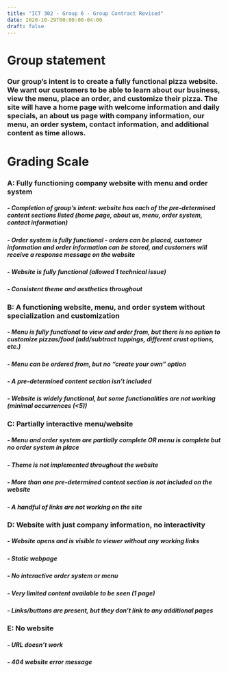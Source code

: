 ```yaml
---
title: "ICT 302 - Group 6 - Group Contract Revised"
date: 2020-10-29T00:00:00-04:00
draft: false
---
```


# Group statement 

 

### Our group’s intent is to create a fully functional pizza website. We want our customers to be able to learn about our business, view the menu, place an order, and customize their pizza. The site will have a home page with welcome information and daily specials, an about us page with company information, our menu, an order system, contact information, and additional content as time allows.  

 

 

# Grading Scale 

 

### A: Fully functioning company website with menu and order system 

##### - Completion of group’s intent: website has each of the pre-determined content sections listed (home page, about us, menu, order system, contact information)  

##### - Order system is fully functional - orders can be placed, customer information and order information can be stored, and customers will receive a response message on the website 

##### - Website is fully functional (allowed 1 technical issue)  

##### - Consistent theme and aesthetics throughout  

 

### B: A functioning website, menu, and order system without specialization and customization  

##### - Menu is fully functional to view and order from, but there is no option to customize pizzas/food (add/subtract toppings, different crust options, etc.) 

##### - Menu can be ordered from, but no “create your own” option  

##### - A pre-determined content section isn’t included  

##### - Website is widely functional, but some functionalities are not working (minimal occurrences (<5))

 

### C: Partially interactive menu/website 

##### - Menu and order system are partially complete OR menu is complete but no order system in place  

##### - Theme is not implemented throughout the website  

##### - More than one pre-determined content section is not included on the website  

##### - A handful of links are not working on the site  

 

### D: Website with just company information, no interactivity  

##### - Website opens and is visible to viewer without any working links 

##### - Static webpage  

##### - No interactive order system or menu  

##### - Very limited content available to be seen (1 page)  

##### - Links/buttons are present, but they don’t link to any additional pages  

 

### E: No website 

##### - URL doesn’t work 

##### - 404 website error message  
